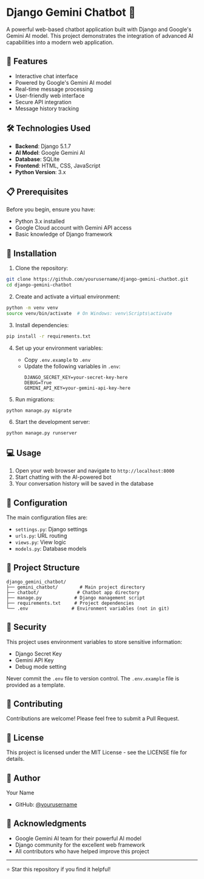 # Django Gemini Chatbot 🤖

A powerful web-based chatbot application built with Django and Google's Gemini AI model. This project demonstrates the integration of advanced AI capabilities into a modern web application.

## 🌟 Features

- Interactive chat interface
- Powered by Google's Gemini AI model
- Real-time message processing
- User-friendly web interface
- Secure API integration
- Message history tracking

## 🛠️ Technologies Used

- **Backend**: Django 5.1.7
- **AI Model**: Google Gemini AI
- **Database**: SQLite
- **Frontend**: HTML, CSS, JavaScript
- **Python Version**: 3.x

## 📋 Prerequisites

Before you begin, ensure you have:
- Python 3.x installed
- Google Cloud account with Gemini API access
- Basic knowledge of Django framework

## 🚀 Installation

1. Clone the repository:
```bash
git clone https://github.com/yourusername/django-gemini-chatbot.git
cd django-gemini-chatbot
```

2. Create and activate a virtual environment:
```bash
python -m venv venv
source venv/bin/activate  # On Windows: venv\Scripts\activate
```

3. Install dependencies:
```bash
pip install -r requirements.txt
```

4. Set up your environment variables:
   - Copy `.env.example` to `.env`
   - Update the following variables in `.env`:
     ```
     DJANGO_SECRET_KEY=your-secret-key-here
     DEBUG=True
     GEMINI_API_KEY=your-gemini-api-key-here
     ```

5. Run migrations:
```bash
python manage.py migrate
```

6. Start the development server:
```bash
python manage.py runserver
```

## 💻 Usage

1. Open your web browser and navigate to `http://localhost:8000`
2. Start chatting with the AI-powered bot
3. Your conversation history will be saved in the database

## 🔧 Configuration

The main configuration files are:
- `settings.py`: Django settings
- `urls.py`: URL routing
- `views.py`: View logic
- `models.py`: Database models

## 📝 Project Structure

```
django_gemini_chatbot/
├── gemini_chatbot/        # Main project directory
├── chatbot/              # Chatbot app directory
├── manage.py            # Django management script
├── requirements.txt     # Project dependencies
└── .env                # Environment variables (not in git)
```

## 🔐 Security

This project uses environment variables to store sensitive information:
- Django Secret Key
- Gemini API Key
- Debug mode setting

Never commit the `.env` file to version control. The `.env.example` file is provided as a template.

## 🤝 Contributing

Contributions are welcome! Please feel free to submit a Pull Request.

## 📄 License

This project is licensed under the MIT License - see the LICENSE file for details.

## 👥 Author

Your Name
- GitHub: [@yourusername](https://github.com/yourusername)

## 🙏 Acknowledgments

- Google Gemini AI team for their powerful AI model
- Django community for the excellent web framework
- All contributors who have helped improve this project

---

⭐ Star this repository if you find it helpful! 
